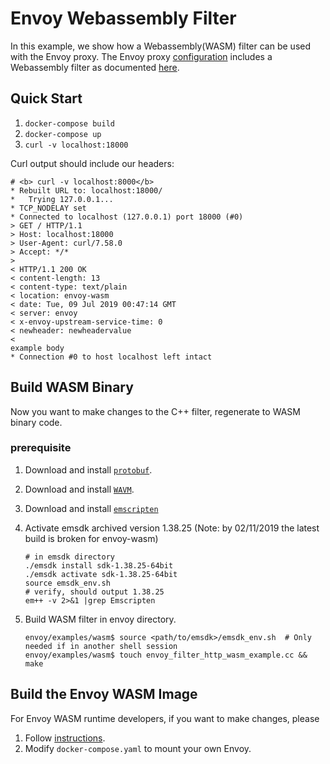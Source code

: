 # Envoy Webassembly Filter

In this example, we show how a Webassembly(WASM) filter can be used with the Envoy
proxy. The Envoy proxy [configuration](./envoy.yaml) includes a Webassembly filter
as documented [here](https://www.envoyproxy.io/docs/envoy/latest/).
<!--TODO(bianpengyuan): change to the url of Wasm filter once the doc is ready.-->



## Quick Start

1. `docker-compose build`
1. `docker-compose up`
1. `curl -v localhost:18000`

Curl output should include our headers:

```
# <b> curl -v localhost:8000</b>
* Rebuilt URL to: localhost:18000/
*   Trying 127.0.0.1...
* TCP_NODELAY set
* Connected to localhost (127.0.0.1) port 18000 (#0)
> GET / HTTP/1.1
> Host: localhost:18000
> User-Agent: curl/7.58.0
> Accept: */*
> 
< HTTP/1.1 200 OK
< content-length: 13
< content-type: text/plain
< location: envoy-wasm
< date: Tue, 09 Jul 2019 00:47:14 GMT
< server: envoy
< x-envoy-upstream-service-time: 0
< newheader: newheadervalue
< 
example body
* Connection #0 to host localhost left intact
```

## Build WASM Binary

Now you want to make changes to the C++ filter, regenerate to WASM binary code.

### prerequisite

1. Download and install [`protobuf`](https://github.com/protocolbuffers/protobuf/blob/master/src/README.md).
1. Download and install [`WAVM`](https://github.com/WAVM/WAVM).
1. Download and install [`emscripten`](https://emscripten.org/docs/getting_started/downloads.html#installation-instructions)
1. Activate emsdk archived version 1.38.25 (Note: by 02/11/2019 the latest build is broken for envoy-wasm)

    ```shell
    # in emsdk directory
    ./emsdk install sdk-1.38.25-64bit
    ./emsdk activate sdk-1.38.25-64bit
    source emsdk_env.sh
    # verify, should output 1.38.25
    em++ -v 2>&1 |grep Emscripten
    ```

1. Build WASM filter in envoy directory.

    ```shell
    envoy/examples/wasm$ source <path/to/emsdk>/emsdk_env.sh  # Only needed if in another shell session
    envoy/examples/wasm$ touch envoy_filter_http_wasm_example.cc && make
    ```

## Build the Envoy WASM Image

<!--TODO(incfly): remove this once we upstream WASM to envoyproxy main repo.-->

For Envoy WASM runtime developers, if you want to make changes, please

1. Follow [instructions](https://github.com/envoyproxy/envoy-wasm/blob/master/WASM.md).
1. Modify `docker-compose.yaml` to mount your own Envoy.
